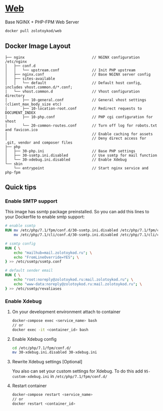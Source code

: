 # [Web](https://hub.docker.com/r/zolotoykod/web)

Base NGINX + PHP-FPM Web Server

```bash
docker pull zolotoykod/web
```

## Docker Image Layout

```
├── nginx                               // NGINX configuration /etc/nginx
│   ├── conf.d
│   │   └── upstream.conf               // Init PHP upstream
│   ├── nginx.conf                      // Base NGINX server config
│   ├── sites-available
│   │   └── default                     // Default host config, includes vhost.common.d/*.conf;
│   └── vhost.common.d                  // Vhost configuration directory
│       ├── 10-general.conf             // General vhost settings (client_max_body_size etc)
│       ├── 10-location-root.conf       // Redirect requests to DOCUMENT_INDEX
│       ├── 10-php.conf                 // PHP cgi configuration for vhost
│       └── 20-common-routes.conf       // Turn off log for robots.txt and favicon.ico
│                                       // Enable caching for assets
│                                       // Deny direct access for .git, vendor and composer files
├── php
│   ├── 30-php.ini                      // Base PHP settings
│   ├── 30-ssmtp.ini.disabled           // Use ssmtp for mail function
│   └── 30-xdebug.ini.disabled          // Enable Xdebug
└── sbin
    └── entrypoint                      // Start nginx service and php-fpm
```

## Quick tips

### Enable SMTP support

This image has ssmtp package preinstalled. So you can add this lines to your Dockerfile to enable smtp support:

```dockerfile
# enable ssmtp
RUN mv /etc/php/7.1/fpm/conf.d/30-ssmtp.ini.disabled /etc/php/7.1/fpm/conf.d/30-ssmtp.ini && \
	mv /etc/php/7.1/cli/conf.d/30-ssmtp.ini.disabled /etc/php/7.1/cli/conf.d/30-ssmtp.ini

# ssmtp config
RUN { \
	echo "mailhub=mail.zolotoykod.ru"; \
	echo "FromLineOverride=YES"; \
} >> /etc/ssmtp/ssmtp.conf

# default sender email
RUN { \
	echo "root:noreply@zolotoykod.ru:mail.zolotoykod.ru"; \
	echo "www-data:noreply@zolotoykod.ru:mail.zolotoykod.ru"; \
} >> /etc/ssmtp/revaliases
```

### Enable Xdebug

1. On your development environment attach to container

    ```bash
    docker-compose exec <service_name> bash
    // or
    docker exec -it <container_id> bash
    ```

1. Enable Xdebug config

    ```bash
    cd /etc/php/7.1/fpm/conf.d/
    mv 30-xdebug.ini.disabled 30-xdebug.ini
    ```

1. Rewrite Xdebug settings [Optional]

    You also can set your custom settings for Xdebug. To do this add `95-custom-xdebug.ini` in `/etc/php/7.1/fpm/conf.d/`

1. Restart container

    ```bash
    docker-compose restart <service_name>
    // or
    docker restart <container_id>
    ```
